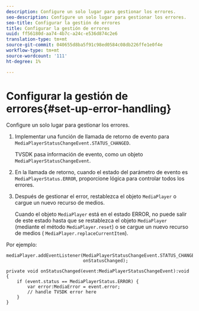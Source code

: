 ```yaml
---
description: Configure un solo lugar para gestionar los errores.
seo-description: Configure un solo lugar para gestionar los errores.
seo-title: Configurar la gestión de errores
title: Configurar la gestión de errores
uuid: ff56180d-aa74-4b7c-a24c-e536d874c2e6
translation-type: tm+mt
source-git-commit: 040655d8ba5f91c98ed0584c08db226ffe1e0f4e
workflow-type: tm+mt
source-wordcount: '111'
ht-degree: 1%

---
```



# Configurar la gestión de errores{#set-up-error-handling}

Configure un solo lugar para gestionar los errores.

1. Implementar una función de llamada de retorno de evento para `MediaPlayerStatusChangeEvent.STATUS_CHANGED`.

   TVSDK pasa información de evento, como un objeto `MediaPlayerStatusChangeEvent`.
1. En la llamada de retorno, cuando el estado del parámetro de evento es `MediaPlayerStatus.ERROR`, proporcione lógica para controlar todos los errores.
1. Después de gestionar el error, restablezca el objeto `MediaPlayer` o cargue un nuevo recurso de medios.

   Cuando el objeto `MediaPlayer` está en el estado ERROR, no puede salir de este estado hasta que se restablezca el objeto `MediaPlayer` (mediante el método `MediaPlayer.reset`) o se cargue un nuevo recurso de medios ( `MediaPlayer.replaceCurrentItem`).

<!--<a id="example_49FF225E92EA494AA06B2E5F26101F4C"></a>-->

Por ejemplo:

```
mediaPlayer.addEventListener(MediaPlayerStatusChangeEvent.STATUS_CHANGED,  
                             onStatusChanged); 
 
private void onStatusChanged(event:MediaPlayerStatusChangeEvent):void { 
    if (event.status == MediaPlayerStatus.ERROR) { 
        var error:MediaError = event.error; 
        // handle TVSDK error here 
    } 
} 
```

